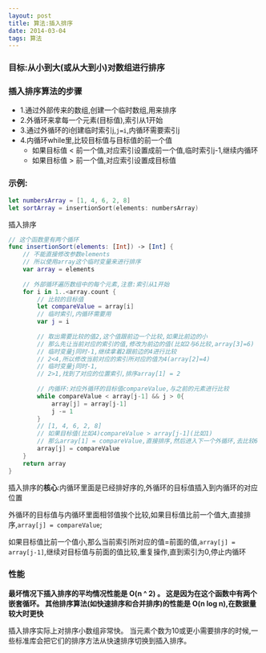 ```yaml
---
layout: post
title: 算法:插入排序
date: 2014-03-04
tags: 算法
---
```

### 目标:从小到大(或从大到小)对数组进行排序

### 插入排序算法的步骤

- 1.通过外部传来的数组,创建一个临时数组,用来排序
- 2.外循环来拿每一个元素(目标值),索引从1开始
- 3.通过外循环的i创建临时索引j,`j=i`,内循环需要索引j
- 4.内循环while里,比较目标值与目标值的前一个值
  - 如果目标值 < 前一个值,对应索引设置成前一个值,临时索引j-1,继续内循环
  - 如果目标值 > 前一个值,对应索引设置成目标值

  
### 示例:
```swift
let numbersArray = [1, 4, 6, 2, 8]
let sortArray = insertionSort(elements: numbersArray)
```
插入排序
```swift
// 这个函数里有两个循环
func insertionSort(elements: [Int]) -> [Int] {
    // 不能直接修改参数elements
    // 所以使用array这个临时变量来进行排序
    var array = elements
    
    // 外部循环遍历数组中的每个元素,注意:索引从1开始
    for i in 1..<array.count {
        // 比较的目标值
        let compareValue = array[i]
        // 临时索引,内循环需要用
        var j = i
        
        // 取出需要比较的值2,这个值跟前边一个比较,如果比前边的小
        // 那么先让当前对应的索引的值,修改为前边的值(比如2与6比较,array[3]=6)
        // 临时变量j同时-1,继续拿着2跟前边的4进行比较
        // 2<4,所以修改当前对应的索引所对应的值为4(array[2]=4)
        // 临时变量j同时-1,
        // 2>1,找到了对应的位置索引,排序array[1] = 2
        
        // 内循环:对应外循环的目标值compareValue,与之前的元素进行比较
        while compareValue < array[j-1] && j > 0{
            array[j] = array[j-1]
            j -= 1
        }
        // [1, 4, 6, 2, 8]
        // 如果目标值(比如4)compareValue > array[j-1](比如1)
        // 那么array[1] = compareValue,直接排序,然后进入下一个外循环,去比较6
        array[j] = compareValue
    }
    return array
}
```

插入排序的**核心**:内循环里面是已经排好序的,外循环的目标值插入到内循环的对应位置

外循环的目标值与内循环里面相邻值挨个比较,如果目标值比前一个值大,直接排序,`array[j] = compareValue`;

如果目标值比前一个值小,那么当前索引所对应的值=前面的值,`array[j] = array[j-1]`,继续对目标值与前面的值比较,重复操作,直到索引为0,停止内循环




### 性能
**最坏情况下插入排序的平均情况性能是 O(n ^ 2) 。 这是因为在这个函数中有两个嵌套循环。 其他排序算法(如快速排序和合并排序)的性能是 O(n log n),在数据量较大时更快**

插入排序实际上对排序小数组非常快。 当元素个数为10或更小需要排序的时候,一些标准库会把它们的排序方法从快速排序切换到插入排序。

